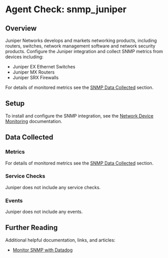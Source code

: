 # Agent Check: snmp_juniper

## Overview

Juniper Networks develops and markets networking products, including routers, switches, network management software and network security products. Configure the Juniper integration and collect SNMP metrics from devices including:

- Juniper EX Ethernet Switches
- Juniper MX Routers
- Juniper SRX Firewalls

For details of monitored metrics see the [SNMP Data Collected][3] section.

## Setup

To install and configure the SNMP integration, see the [Network Device Monitoring][1] documentation.

## Data Collected

### Metrics

For details of monitored metrics see the [SNMP Data Collected][3] section.

### Service Checks

Juniper does not include any service checks.

### Events

Juniper does not include any events.

## Further Reading

Additional helpful documentation, links, and articles:

- [Monitor SNMP with Datadog][2]

[1]: https://docs.datadoghq.com/network_performance_monitoring/devices/setup
[2]: https://www.datadoghq.com/blog/monitor-snmp-with-datadog/
[3]: https://docs.datadoghq.com/network_performance_monitoring/devices/data/